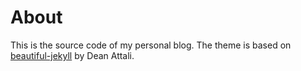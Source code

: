 # About

This is the source code of my personal blog. The theme is based on [beautiful-jekyll](https://github.com/daattali/beautiful-jekyll) by Dean Attali.



